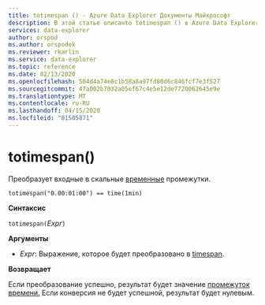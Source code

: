 ```yaml
---
title: totimespan () - Azure Data Explorer Документы Майкрософт
description: В этой статье описанto totimespan () в Azure Data Explorer.
services: data-explorer
author: orspod
ms.author: orspodek
ms.reviewer: rkarlin
ms.service: data-explorer
ms.topic: reference
ms.date: 02/13/2020
ms.openlocfilehash: 504d4a74e8c1b58a8a97fd80d6c846fcf7e3f527
ms.sourcegitcommit: 47a002b7032a05ef67c4e5e12de7720062645e9e
ms.translationtype: MT
ms.contentlocale: ru-RU
ms.lasthandoff: 04/15/2020
ms.locfileid: "81505871"
---
```

# <a name="totimespan"></a>totimespan()

Преобразует входные в скальные [временные](./scalar-data-types/timespan.md) промежутки.

```kusto
totimespan("0.00:01:00") == time(1min)
```

**Синтаксис**

`totimespan(`*Expr*`)`

**Аргументы**

* *Expr*: Выражение, которое будет преобразовано в [timespan](./scalar-data-types/timespan.md). 

**Возвращает**

Если преобразование успешно, результат будет значение [промежуток времени.](./scalar-data-types/timespan.md)
Если конверсия не будет успешной, результат будет нулевым.
 